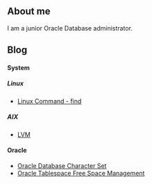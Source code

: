 ## About me
I am a junior Oracle Database administrator.


## Blog

####  System

#####  Linux
* [Linux Command - find](posts/system/linux/how-to-use-find.md)

##### AIX
* [LVM](posts/system/aix/logical-volum-management.md)

#### Oracle
* [Oracle Database Character Set](posts/oracle/oracle-database-character-set.md)
* [Oracle Tablespace Free Space Management](posts/oracle/oracle-tablespace-free-space-management.md)


